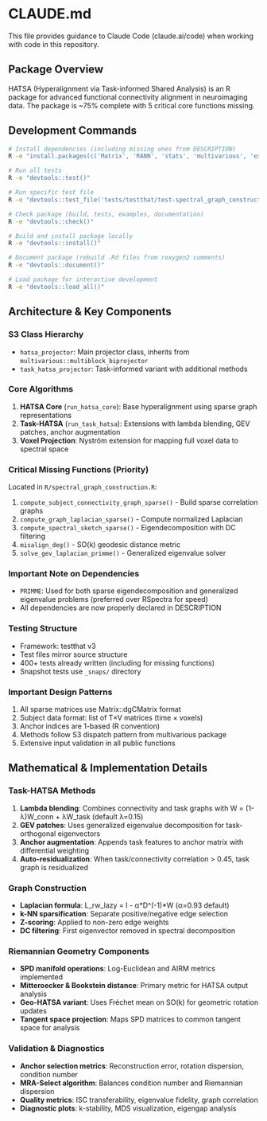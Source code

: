 # CLAUDE.md

This file provides guidance to Claude Code (claude.ai/code) when working with code in this repository.

## Package Overview

HATSA (Hyperalignment via Task-informed Shared Analysis) is an R package for advanced functional connectivity alignment in neuroimaging data. The package is ~75% complete with 5 critical core functions missing.

## Development Commands

```bash
# Install dependencies (including missing ones from DESCRIPTION)
R -e "install.packages(c('Matrix', 'RANN', 'stats', 'multivarious', 'expm', 'RSpectra', 'PRIMME', 'testthat', 'vegan'))"

# Run all tests
R -e "devtools::test()"

# Run specific test file
R -e "devtools::test_file('tests/testthat/test-spectral_graph_construction.R')"

# Check package (build, tests, examples, documentation)
R -e "devtools::check()"

# Build and install package locally
R -e "devtools::install()"

# Document package (rebuild .Rd files from roxygen2 comments)
R -e "devtools::document()"

# Load package for interactive development
R -e "devtools::load_all()"
```

## Architecture & Key Components

### S3 Class Hierarchy
- `hatsa_projector`: Main projector class, inherits from `multivarious::multiblock_biprojector`
- `task_hatsa_projector`: Task-informed variant with additional methods

### Core Algorithms
1. **HATSA Core** (`run_hatsa_core`): Base hyperalignment using sparse graph representations
2. **Task-HATSA** (`run_task_hatsa`): Extensions with lambda blending, GEV patches, anchor augmentation
3. **Voxel Projection**: Nyström extension for mapping full voxel data to spectral space

### Critical Missing Functions (Priority)
Located in `R/spectral_graph_construction.R`:
1. `compute_subject_connectivity_graph_sparse()` - Build sparse correlation graphs
2. `compute_graph_laplacian_sparse()` - Compute normalized Laplacian
3. `compute_spectral_sketch_sparse()` - Eigendecomposition with DC filtering
4. `misalign_deg()` - SO(k) geodesic distance metric
5. `solve_gev_laplacian_primme()` - Generalized eigenvalue solver

### Important Note on Dependencies
- `PRIMME`: Used for both sparse eigendecomposition and generalized eigenvalue problems (preferred over RSpectra for speed)
- All dependencies are now properly declared in DESCRIPTION

### Testing Structure
- Framework: testthat v3
- Test files mirror source structure
- 400+ tests already written (including for missing functions)
- Snapshot tests use `_snaps/` directory

### Important Design Patterns
1. All sparse matrices use Matrix::dgCMatrix format
2. Subject data format: list of T×V matrices (time × voxels)
3. Anchor indices are 1-based (R convention)
4. Methods follow S3 dispatch pattern from multivarious package
5. Extensive input validation in all public functions

## Mathematical & Implementation Details

### Task-HATSA Methods
1. **Lambda blending**: Combines connectivity and task graphs with W = (1-λ)W_conn + λW_task (default λ=0.15)
2. **GEV patches**: Uses generalized eigenvalue decomposition for task-orthogonal eigenvectors
3. **Anchor augmentation**: Appends task features to anchor matrix with differential weighting
4. **Auto-residualization**: When task/connectivity correlation > 0.45, task graph is residualized

### Graph Construction
- **Laplacian formula**: L_rw_lazy = I - α*D^(-1)*W (α=0.93 default)
- **k-NN sparsification**: Separate positive/negative edge selection
- **Z-scoring**: Applied to non-zero edge weights
- **DC filtering**: First eigenvector removed in spectral decomposition

### Riemannian Geometry Components
- **SPD manifold operations**: Log-Euclidean and AIRM metrics implemented
- **Mitteroecker & Bookstein distance**: Primary metric for HATSA output analysis
- **Geo-HATSA variant**: Uses Fréchet mean on SO(k) for geometric rotation updates
- **Tangent space projection**: Maps SPD matrices to common tangent space for analysis

### Validation & Diagnostics
- **Anchor selection metrics**: Reconstruction error, rotation dispersion, condition number
- **MRA-Select algorithm**: Balances condition number and Riemannian dispersion
- **Quality metrics**: ISC transferability, eigenvalue fidelity, graph correlation
- **Diagnostic plots**: k-stability, MDS visualization, eigengap analysis